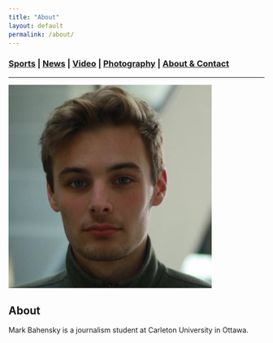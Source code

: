 ```yaml
---
title: "About"
layout: default
permalink: /about/
---
```


### [Sports](https://www.markbahensky.com) \| [News](https://www.markbahensky.com) \| [Video](https://www.markbahensky.com) \| [Photography](https://www.markbahensky.com) \| [About & Contact](about.md)
_____

![Headshot](MarkBahensky_Headshot.jpg)

## About

Mark Bahensky is a journalism student at Carleton University in Ottawa.
